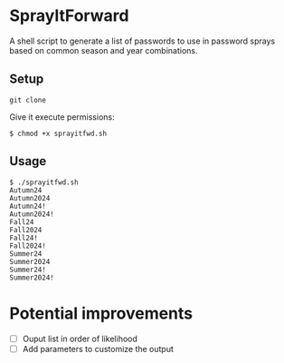 # SprayItForward
A shell script to generate a list of passwords to use in password sprays based on common season and year combinations.

## Setup
```shell
git clone
```
Give it execute permissions:
```shell
$ chmod +x sprayitfwd.sh
```

## Usage
```shell
$ ./sprayitfwd.sh
Autumn24
Autumn2024
Autumn24!
Autumn2024!
Fall24
Fall2024
Fall24!
Fall2024!
Summer24
Summer2024
Summer24!
Summer2024!
```
# Potential improvements
- [ ] Ouput list in order of likelihood
- [ ] Add parameters to customize the output
